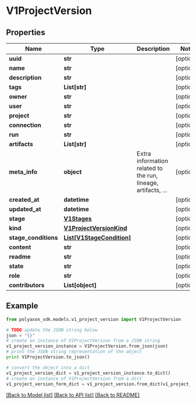 # V1ProjectVersion


## Properties
Name | Type | Description | Notes
------------ | ------------- | ------------- | -------------
**uuid** | **str** |  | [optional] 
**name** | **str** |  | [optional] 
**description** | **str** |  | [optional] 
**tags** | **List[str]** |  | [optional] 
**owner** | **str** |  | [optional] 
**user** | **str** |  | [optional] 
**project** | **str** |  | [optional] 
**connection** | **str** |  | [optional] 
**run** | **str** |  | [optional] 
**artifacts** | **List[str]** |  | [optional] 
**meta_info** | **object** | Extra information related to the run, lineage, artifacts, ... | [optional] 
**created_at** | **datetime** |  | [optional] 
**updated_at** | **datetime** |  | [optional] 
**stage** | [**V1Stages**](V1Stages.md) |  | [optional] 
**kind** | [**V1ProjectVersionKind**](V1ProjectVersionKind.md) |  | [optional] 
**stage_conditions** | [**List[V1StageCondition]**](V1StageCondition.md) |  | [optional] 
**content** | **str** |  | [optional] 
**readme** | **str** |  | [optional] 
**state** | **str** |  | [optional] 
**role** | **str** |  | [optional] 
**contributors** | **List[object]** |  | [optional] 

## Example

```python
from polyaxon_sdk.models.v1_project_version import V1ProjectVersion

# TODO update the JSON string below
json = "{}"
# create an instance of V1ProjectVersion from a JSON string
v1_project_version_instance = V1ProjectVersion.from_json(json)
# print the JSON string representation of the object
print V1ProjectVersion.to_json()

# convert the object into a dict
v1_project_version_dict = v1_project_version_instance.to_dict()
# create an instance of V1ProjectVersion from a dict
v1_project_version_form_dict = v1_project_version.from_dict(v1_project_version_dict)
```
[[Back to Model list]](../README.md#documentation-for-models) [[Back to API list]](../README.md#documentation-for-api-endpoints) [[Back to README]](../README.md)



